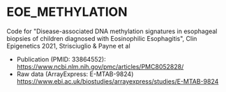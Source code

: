 # EOE_METHYLATION
Code for "Disease-associated DNA methylation signatures in esophageal biopsies of children diagnosed with Eosinophilic Esophagitis", Clin Epigenetics 2021, Strisciuglio & Payne et al

- Publication (PMID: 33864552): https://www.ncbi.nlm.nih.gov/pmc/articles/PMC8052828/
- Raw data (ArrayExpress: E-MTAB-9824) https://www.ebi.ac.uk/biostudies/arrayexpress/studies/E-MTAB-9824

